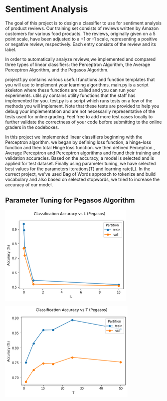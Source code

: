 # Sentiment Analysis

The goal of this project is to design a classifier to use for sentiment analysis of product reviews. Our training set consists of reviews written by Amazon customers for various food products. The reviews, originally given on a 5 point scale, have been adjusted to a +1 or -1 scale, representing a positive or negative review, respectively.
Each entry consists of the review and its label. 

In order to automatically analyze reviews,we implemented and compared three types of linear classifiers: 
the Perceptron Algorithm, the Average Perceptron Algorithm, and the Pegasos Algorithm.


project1.py contains various useful functions and function templates that you will use to implement your learning algorithms.
main.py is a script skeleton where these functions are called and you can run your experiments.
utils.py contains utility functions that the staff has implemented for you.
test.py is a script which runs tests on a few of the methods you will implement. Note that these tests are provided to help you debug your implementation and are not necessarily representative of the tests used for online grading. Feel free to add more test cases locally to further validate the correctness of your code before submitting to the online graders in the codeboxes.

In this project we implemented linear classifiers beginning with the Perceptron algorithm. 
we began by defining loss function, a hinge-loss function and then total Hinge loss function.
we then defined Perceptron , Average Perceptron and Perceptron algorithms and found their training and validation accuracies.
Based on the accuracy, a model is selected and is applied for test dataset. Finally using parameter tuning, we have selected best values for the parameters iterations(T) and learning rate(L).
In the currect project, we've used Bag of Words approach to tokenize and build vocabulary and also
based on selected stopwords, we tried to increase the accuracy of our model. 


## Parameter Tuning for Pegasos Algorithm

![App Screenshot](https://raw.githubusercontent.com/AbhinavGavireddi/Machine-Learning-projects/main/sentiment_analysis/Parameter%20tuning%20results/Pegasos%20Vs%20L.png?token=GHSAT0AAAAAABVU4TFVAM4M5MD3F3ZAG6N2YVK43ZA)

![App Screenshot](https://raw.githubusercontent.com/AbhinavGavireddi/Machine-Learning-projects/main/sentiment_analysis/Parameter%20tuning%20results/Pegasos%20Vs%20T.png?token=GHSAT0AAAAAABVU4TFVCYA6HNRWDF5I6CQ2YVK45AA)
